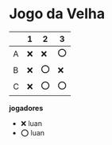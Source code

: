 # Jogo da Velha

|   | 1 | 2 | 3 |
|---|---|---|---|
| A | ❌| ❌ | ⭕ |
| B | ❌| ⭕ | ❌  |
| C | ❌ | ⭕ | ⭕ |

**jogadores**

- ❌ luan 
- ⭕ luan